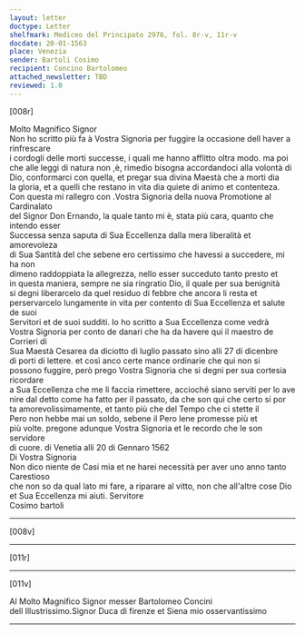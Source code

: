 ```yaml
---
layout: letter
doctype: Letter
shelfmark: Mediceo del Principato 2976, fol. 8r-v, 11r-v
docdate: 20-01-1563
place: Venezia
sender: Bartoli Cosimo
recipient: Concino Bartolomeo
attached_newsletter: TBD
reviewed: 1.0
---
```


[008r]  
  
  
Molto Magnifico Signor   
Non ho scritto più fa à Vostra Signoria per fuggire la occasione dell haver a rinfrescare  
i cordogli delle morti successe, i quali me hanno afflitto oltra modo. ma poi  
che alle leggi di natura non ,è, rimedio bisogna accordandoci alla volontà di  
Dio, conformarci con quella, et pregar sua divina Maestà che a morti dia  
la gloria, et a quelli che restano in vita dia quiete di animo et contenteza.  
Con questa mi rallegro con .Vostra Signoria della nuova Promotione al Cardinalato  
del Signor Don Ernando, la quale tanto mi è, stata più cara, quanto che intendo esser  
Successa senza saputa di Sua Eccellenza dalla mera liberalità et amorevoleza  
di Sua Santità del che sebene ero certissimo che havessi a succedere, mi ha non  
dimeno raddoppiata la allegrezza, nello esser succeduto tanto presto et  
in questa maniera, sempre ne sia ringratio Dio, il quale per sua benignità  
si degni liberarcelo da quel residuo di febbre che ancora li resta et  
perservarcelo lungamente in vita per contento di Sua Eccellenza et salute de suoi  
Servitori et de suoi sudditi. Io ho scritto a Sua Eccellenza come vedrà  
Vostra Signoria per conto de danari che ha da havere qui il maestro de Corrieri di  
Sua Maestà Cesarea da diciotto di luglio passato sino alli 27 di dicenbre  
di porti di lettere. et così anco certe mance ordinarie che qui non si  
possono fuggire, però prego Vostra Signoria che si degni per sua cortesia ricordare  
a Sua Eccellenza che me li faccia rimettere, accioché siano serviti per lo ave  
nire dal detto come ha fatto per il passato, da che son qui che certo si por  
ta amorevolissimamente, et tanto più che del Tempo che ci stette il  
Pero non hebbe mai un soldo, sebene il Pero lene promesse più et  
più volte. pregone adunque Vostra Signoria et le recordo che le son servidore  
di cuore. di Venetia alli 20 di Gennaro 1562  
Di Vostra Signoria  
Non dico niente de Casi mia et ne harei necessità per aver uno anno tanto Carestioso  
che non so da qual lato mi fare, a riparare al vitto, non che all'altre cose Dio  
et Sua Eccellenza mi aiuti. Servitore  
Cosimo bartoli  
  
---  

[008v]  
  
  
  
---  

[011r]  
  
  
  
---  

[011v]  
  
  
Al Molto Magnifico Signor messer Bartolomeo Concini  
dell Illustrissimo.Signor Duca di firenze et Siena mio osservantissimo  
  
---  


